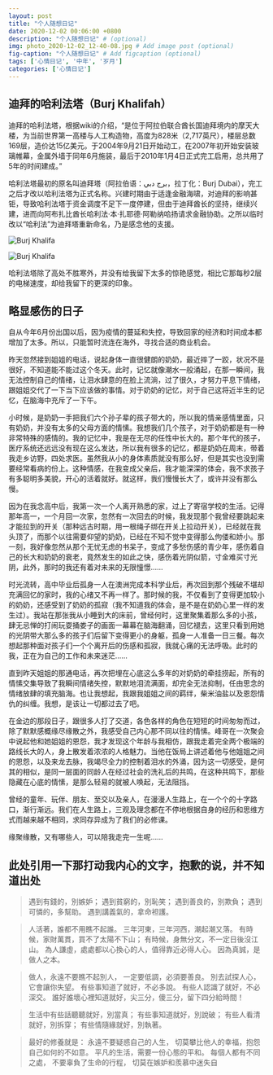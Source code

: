 ```yaml
---
layout: post
title: "个人随想日记"
date: 2020-12-02 00:06:00 +0800
description: "个人随想日记" # (optional)
img: photo_2020-12-02_12-40-08.jpg # Add image post (optional)
fig-caption: "个人随想日记" # Add figcaption (optional)
tags: ['心情日记', '中年', '岁月']
categories: ['心情日记']
---
```


## 迪拜的哈利法塔（Burj Khalifah）

迪拜的哈利法塔，根据wiki的介绍，“是位于阿拉伯联合酋长国迪拜境内的摩天大楼，为当前世界第一高楼与人工构造物，高度为828米（2,717英尺），楼层总数169层，造价达15亿美元。于2004年9月21日开始动工，在2007年初开始安装玻璃帷幕，金属外墙于同年6月施装，最后于2010年1月4日正式完工启用，总共用了5年的时间建成。”

哈利法塔最初的原名叫迪拜塔（阿拉伯语：برج دبي‎，拉丁化：Burj Dubai‎），完工之后才改以哈利法塔为正式名称。兴建时期由于适逢金融海啸，对迪拜的影响甚钜，导致哈利法塔于资金调度不足下一度停建，但由于迪拜酋长的坚持，继续兴建，进而向阿布扎比酋长哈利法·本·扎耶德·阿勒纳哈扬请求金融协助。之所以临时改以“哈利法”为迪拜塔重新命名，乃是感念他的支援。

![Burj Khalifa]({{site.baseurl}}/assets/img/2020-12-02/photo_2020-12-02_12-40-01.jpg)

![Burj Khalifa]({{site.baseurl}}/assets/img/2020-12-02/photo_2020-12-02_12-40-04.jpg)

哈利法塔除了高处不胜寒外，并没有给我留下太多的惊艳感觉，相比它那每秒2层的电梯速度，却给我留下的更深的印象。

## 略显感伤的日子

自从今年6月份出国以后，因为疫情的蔓延和失控，导致回家的经济和时间成本都增加了太多。所以，只能暂时流连在海外，寻找合适的商业机会。

昨天忽然接到姐姐的电话，说起身体一直很健朗的奶奶，最近摔了一跤，状况不是很好，不知道能不能过这个冬天。此时，记忆就像潮水一般涌起，在那一瞬间，我无法控制自己的情绪，让泪水肆意的在脸上流淌，过了很久，才努力平息下情绪，跟姐姐交代了一下当下应该做的事情。对于奶奶的记忆，对于自己这将近半生的记忆，在脑海中充斥了一下午。

小时候，是奶奶一手把我们六个孙子辈的孩子带大的，所以我的情亲感情里面，只有奶奶，并没有太多的父母方面的情愫。我想我们几个孩子，对于奶奶都是有一种非常特殊的感情的。我的记忆中，我是在无尽的任性中长大的。那个年代的孩子，医疗系统还远远没有现在这么发达，所以我有很多的记忆，都是奶奶在周末，带着我走乡访野，四处求医。虽然我从小的身体素质就没有那么好，但是其实也没到需要经常看病的份上。这种情感，在我变成父亲后，我才能深深的体会，我不求孩子有多聪明多美貌，开心的活着就好。就这样，我们慢慢长大了，或许并没有那么慢。

因为在我念高中后，我第一次一个人离开熟悉的家，过上了寄宿学校的生活。记得那年高一，一个月回一次家，忽然有一次回去的时候，我发现那个我曾经要跳起来才能拉到的开关（那种远古时期，用一根绳子绑在开关上拉动开关），已经就在我头顶了，而那个以往需要仰望的奶奶，已经在不知不觉中变得那么佝偻和娇小。那一刻，我好像忽然从那个无忧无虑的书呆子，变成了多愁伤感的青少年，感伤着自己的长大和奶奶的衰老，竟然发生的如此之快，感伤着光阴似箭，寸金难买寸光阴，此外，那时的我还有着对未来的无限憧憬……

时光流转，高中毕业后孤身一人在澳洲完成本科学业后，再次回到那个残破不堪却充满回忆的家时，我的心绪又不再一样了。那时候的我，不仅看到了变得更加较小的奶奶，还感受到了奶奶的孤寂（我不知道我的体会，是不是在奶奶心里一样的发生过）。我站在那张我从小睡到大的床前，曾经何时，这里聚集着那么多的小孩，肆无忌惮的打闹玩耍捅娄子的画面一幕幕在脑海翻涌，回忆褪去，这里只看到用她的光阴带大那么多的孩子们后留下变得更小的身躯，孤身一人准备一日三餐。每次想起那种面对孩子们一个个离开后的伤感和孤寂，我就心痛的无法呼吸。此时的我，正在为自己的工作和未来迷茫……

直到昨天姐姐的那通电话，再次把埋在心底这么多年的对奶奶的牵挂捞起，所有的情愫交集导致了我瞬间情绪失控，默默地泪流满面，却完全无法抑制，任由思念的情绪放肆的填充脑海。也让我想起，我跟我姐姐之间的羁绊，柴米油盐以及恩怨情仇的纠缠。我想，是该让一切都过去了吧。

在金边的那段日子，跟很多人打了交道，各色各样的角色在短短的时间匆匆而过，除了默默感概缘尽缘散之外，我感受自己内心那不同以往的情愫。峰哥在一次聚会中说起他和她姐姐的恩怨，我才发现这个年龄与我相仿，跟我走着完全两个极端的路线长大的人，身上散发着浓浓的人格魅力。当他在饭局上讲述着他与他姐姐之间的恩怨，以及来龙去脉，我竭尽全力的控制着泪水的外涌，因为这一切感受，是何其的相似，是同一层面的同龄人在经过社会的洗礼后的共鸣，在这种共鸣下，那些隐藏在心底的情愫，是那么轻易的就被人唤起，无法阻挡。

曾经的童年、玩伴、朋友、至交以及亲人，在漫漫人生路上，在一个个的十字路口，渐行渐远。我们在人生路上，三观及理念都在不停地根据自身的经历和思维方式而越来越不相同，求同存异成为了我们的必修课。

缘聚缘散，又有哪些人，可以陪我走完一生呢……


## 此处引用一下那打动我内心的文字，抱歉的说，并不知道出处

> 遇到有錢的，別嫉妒；
> 遇到貧窮的，別恥笑；
> 遇到善良的，別欺負；
> 遇到可憐的，多幫助。
> 遇到講義氣的，拿命袒護。

> 人活著，誰都不用瞧不起誰。
> 三年河東，三年河西，潮起潮又落。
> 有時候，家財萬貫，買不了太陽不下山；
> 有時候，身無分文，不一定日後沒江山。
> 為人謙虛，處處都以心換心的人，值得靠近必得人心。
> 因為真誠，是做人之本。

> 做人，永遠不要瞧不起別人，
> 一定要低調，必須要善良。
> 別去試探人心，它會讓你失望。
> 有些事知道了就好，不必多說。
> 有些人認識了就好，不必深交。
> 誰好誰壞心裡知道就好，尖三分，傻三分，留下四分給時間！

> 生活中有些話聽聽就好，別當真；
> 有些事知道就好，別說破；
> 有些人看清就好，別拆穿；
> 有些情隨緣就好，別執著。

> 最好的修養就是：
> 永遠不要疑惑自己的人生，
> 切莫攀比他人的幸福，抱怨自己如何的不如意。
> 平凡的生活，需要一份心態的平和。
> 每個人都有不同之處，
> 不要辜負了生命的行程，
> 切莫在嫉妒和羨慕中迷失自